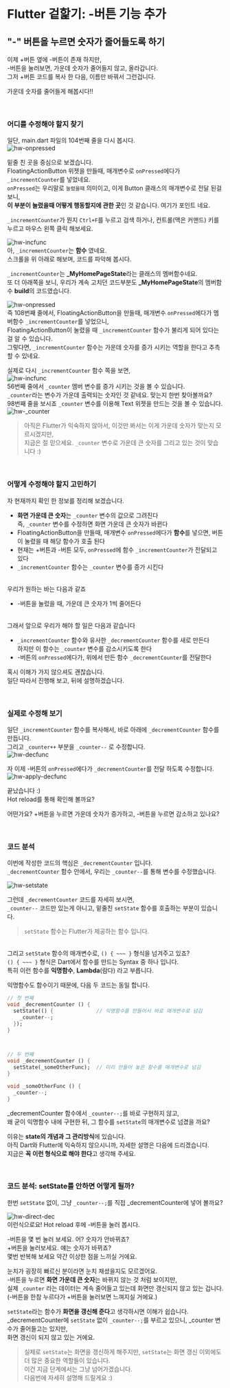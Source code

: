 # Flutter 겉핥기: -버튼 기능 추가
## "-" 버튼을 누르면 숫자가 줄어들도록 하기
이제 +버튼 옆에 -버튼이 존재 하지만,  
\-버튼을 눌러보면, 가운데 숫자가 줄어들지 않고, 올라갑니다.  
그저 +버튼 코드를 복사 한 다음, 이름만 바꿔서 그런겁니다.  

가운데 숫자를 줄어들게 해봅시다!!  

&nbsp;
### 어디를 수정해야 할지 찾기
일단, main.dart 파일의 104번째 줄을 다시 봅시다.  
![hw-onpressed](images/hw-onpressed.png)  

밑줄 친 곳을 중심으로 보겠습니다.  
FloatingActionButton 위젯을 만들때, 매개변수로 `onPressed`에다가 `_incrementCounter`를 넣었네요.  
`onPressed`는 우리말로 `눌렸을때` 의미이고, 이게 Button 클래스의 매개변수로 전달 된걸 보니,  
**이 부분이 눌렸을때 어떻게 행동할지에 관한 곳**인 것 같습니다. 여기가 포인트 네요.  
 
`_incrementCounter`가 뭔지 `Ctrl+F`를 누르고 검색 하거나, 컨트롤(맥은 커맨드) 키를 누르고 마우스 왼쪽 클릭 해보세요.  

![hw-incfunc](images/hw-incfunc.png)  
아, `_incrementCounter`는 **함수** 였네요.  
스크롤을 위 아래로 해보며, 코드를 파악해 봅시다.  

`_incrementCounter`는 **_MyHomePageState**라는 클래스의 멤버함수네요.  
또 더 아래쪽을 보니, 우리가 계속 고치던 코드부분도 **_MyHomePageState**의 멤버함수 **build**의 코드였습니다.  

![hw-onpressed](images/hw-onpressed.png)  
즉 108번째 줄에서, FloatingActionButton을 만들때, 매개변수 `onPressed`에다가 멤버함수 `_incrementCounter`를 넣었으니,  
FloatingActionButton이 눌렸을 때 `_incrementCounter` 함수가 불리게 되어 있다는걸 알 수 있습니다.  
그렇다면, `_incrementCounter` 함수는 가운데 숫자를 증가 시키는 역할을 한다고 추측할 수 있네요.  

실제로 다시 `_incrementCounter` 함수 쪽을 보면,  
![hw-incfunc](images/hw-incfunc.png)  
56번째 줄에서 `_counter` 멤버 변수를 증가 시키는 것을 볼 수 있습니다.  
`_counter`라는 변수가 가운데 출력되는 숫자인 것 같네요. 맞는지 한번 찾아볼까요?  
98번째 줄을 보시죠 `_counter` 변수를 이용해 Text 위젯을 만드는 것을 볼 수 있습니다.  
![hw-_counter](images/hw-_counter.png)  
> 아직은 Flutter가 익숙하지 않아서, 이것만 봐서는 이게 가운데 숫자가 맞는지 모르시겠지만,  
> 지금은 절 믿으세요. `_counter` 변수로 가운데 큰 숫자를 그리고 있는 것이 맞습니다 :)  

&nbsp;
### 어떻게 수정해야 할지 고민하기
자 현재까지 확인 한 정보를 정리해 보겠습니다.  
- **화면 가운데 큰 숫자**는 `_counter` 변수의 값으로 그려진다  
  즉, `_counter` 변수를 수정하면 화면 가운데 큰 숫자가 바뀐다
- FloatingActionButton을 만들때, 매개변수 `onPressed`에다가 **함수**를 넣으면, 버튼이 눌렸을 때 해당 함수가 호출 된다
- 현재는 +버튼과 -버튼 모두, `onPressed`에 함수 `_incrementCounter`가 전달되고 있다
- `_incrementCounter` 함수는 `_counter` 변수를 증가 시킨다

&nbsp;  
우리가 원하는 바는 다음과 같죠  
- -버튼을 눌렀을 때, 가운데 큰 숫자가 1씩 줄어든다  

&nbsp;  
그래서 앞으로 우리가 해야 할 일은 다음과 같습니다  
- `_incrementCounter` 함수와 유사한 `_decrementCounter` 함수를 새로 만든다   
  하지만 이 함수는 `_counter` 변수를 감소시키도록 한다  
- -버튼의 `onPressed`에다가, 위에서 만든 함수 `_decrementCounter`를 전달한다  

혹시 이해가 가지 않으셔도 괜찮습니다.  
일단 따라서 진행해 보고, 뒤에 설명하겠습니다.  


&nbsp;
### 실제로 수정해 보기
일단 `_incrementCounter` 함수를 복사해서, 바로 아래에 `_decrementCounter` 함수를 만듭니다.  
그리고 `_counter++` 부분을 `_counter--` 로 수정합니다.  
![hw-decfunc](images/hw-decfunc.png)

자 이제 -버튼의 `onPressed`에다가 `_decrementCounter`를 전달 하도록 수정합니다.  
![hw-apply-decfunc](images/hw-apply-decfunc.png)

끝났습니다 :)  
Hot reload를 통해 확인해 볼까요?  

어떤가요? +버튼을 누르면 가운데 숫자가 증가하고, -버튼을 누르면 감소하고 있나요?  


&nbsp;
### 코드 분석
이번에 작성한 코드의 핵심은 `_decrementCounter` 입니다.  
`_decrementCounter` 함수 안에서, 우리는 `_counter--`를 통해 변수를 수정했습니다.  

![hw-setstate](images/hw-setstate.png)  

그런데 `_decrementCounter` 코드를 자세히 보시면,  
`_counter--` 코드만 있는게 아니고, 밑줄친 `setState` 함수를 호출하는 부분이 있습니다.  
> `setState` 함수는 Flutter가 제공하는 함수 입니다.  

&nbsp;  
그리고 `setState` 함수의 매개변수로, `() { ~~~ }` 형식을 넘겨주고 있죠?  
`() { ~~~ }` 형식은 Dart에서 함수를 만드는 Syntax 중 하나 입니다.  
특히 이런 함수를 **익명함수**, **Lambda**(람다) 라고 부릅니다.  

익명함수도 함수이기 때문에, 다음 두 코드는 동일 합니다.
``` dart
// 첫 번째
void _decrementCounter () {
  setState(() {              // 익명함수를 만들어서 바로 매개변수로 넘김
    _counter--;
  });
}



// 두 번째
void _decrementCounter () {
  setState(_someOtherFunc);  // 미리 만들어 놓은 함수를 매개변수로 넘김
}

void _someOtherFunc () {
  _counter--;
}
```

_decrementCounter 함수에서 `_counter--;`를 바로 구현하지 않고,  
왜 굳이 익명함수 내에 구현한 뒤, 그 함수를 `setState`의 매개변수로 넘겼을 까요?  

이유는 **state의 개념과 그 관리방식**에 있습니다.  
아직 Dart와 Flutter에 익숙하지 않으시니까, 자세한 설명은 다음에 드리겠습니다.  
지금은 **꼭 이런 형식으로 해야 한다**고 생각해 주세요.  


&nbsp;  
### 코드 분석: setState를 안하면 어떻게 될까?
한번 `setState` 없이, 그냥 `_counter--;`를 직접 _decrementCounter에 넣어 볼까요?  

![hw-direct-dec](images/hw-direct-dec.png)  
이런식으로요! Hot reload 후에 -버튼을 눌러 봅시다.  

-버튼을 몇 번 눌러 보세요. 어? 숫자가 안바뀌죠?  
+버튼을 눌러보세요. 얘는 숫자가 바뀌죠?  
몇번 반복해 보세요 약간 이상한 점을 느끼실 거에요.  

눈치가 굉장히 빠르신 분이라면 눈치 채셨을지도 모르겠어요.  
-버튼을 누르면 **화면 가운데 큰 숫자**는 바뀌지 않는 것 처럼 보이지만,  
실제 `_counter` 라는 데이터는 계속 줄어들고 있는데 화면만 갱신되지 않고 있는 겁니다.  
(-버튼을 한참 누르다가 +버튼을 눌러보면 느껴지실 거에요.)  

`setState`라는 함수가 **화면을 갱신해 준다**고 생각하시면 이해가 쉽습니다.  
_decrementCounter에 `setState` 없이 `_counter--;`를 부르고 있으니, _counter 변수가 줄어들고는 있지만,  
화면 갱신이 되지 않고 있는 거에요.  

> 실제로 `setState`는 화면을 갱신하게 해주지만, `setState`는 화면 갱신 이외에도 더 많은 중요한 역할들이 있습니다.  
> 이건 지금 단계에서는 그냥 넘어가겠습니다.  
> 다음번에 자세히 설명해 드릴게요 :)  